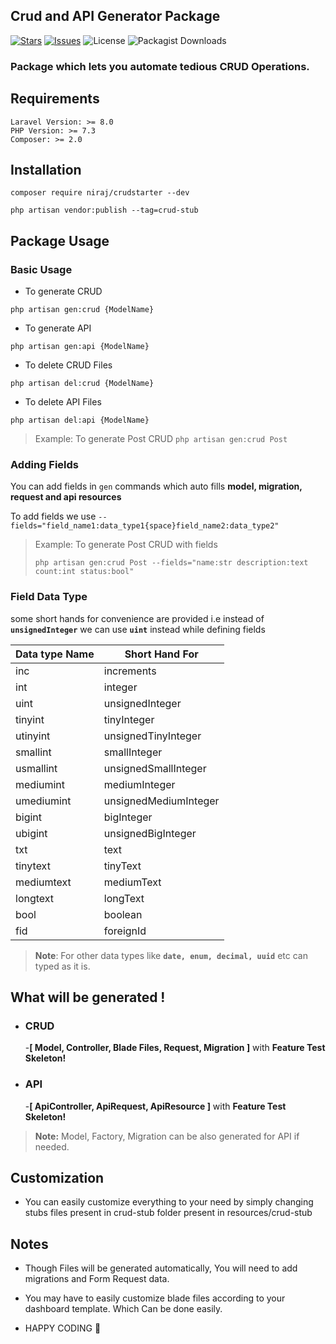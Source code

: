 
## Crud and API Generator Package

[![Stars](	https://img.shields.io/github/stars/NirajBasnyat/crudstarter)](https://github.com/NirajBasnyat/crudstarter/stargazers)
[![Issues](https://img.shields.io/github/issues/NirajBasnyat/crudstarter)](https://github.com/NirajBasnyat/crudstarter/issues)
![License](https://img.shields.io/github/license/NirajBasnyat/crudstarter)
![Packagist Downloads](https://shields.api-test.nl/packagist/dt/niraj/crudstarter)

### Package which lets you automate tedious CRUD Operations.

## Requirements
```
Laravel Version: >= 8.0
PHP Version: >= 7.3
Composer: >= 2.0
```

## Installation
```
composer require niraj/crudstarter --dev
```
```
php artisan vendor:publish --tag=crud-stub
```

## Package Usage

### Basic Usage

- To generate CRUD

 ``php artisan gen:crud {ModelName} ``

- To generate API

 ``php artisan gen:api {ModelName} ``

 - To delete CRUD Files

 ``php artisan del:crud {ModelName} ``

- To delete API Files

 ``php artisan del:api {ModelName} ``

> Example:  To generate Post CRUD ``php artisan gen:crud Post ``

### Adding Fields
You can add fields in ``gen`` commands which auto fills **model, migration, request and api resources**

To add fields we use
 ``--fields="field_name1:data_type1{space}field_name2:data_type2"``

> Example:  To generate Post CRUD with fields 
> 
> ``php artisan gen:crud Post --fields="name:str description:text count:int status:bool"``

### Field Data Type
some short hands for convenience are provided i.e instead of **``unsignedInteger``** we can use  **``uint``**  instead while defining fields

| Data type Name| Short Hand For      |
| ----------- | -----------------     |
| inc		  | increments            |
| int         | integer               |
| uint        | unsignedInteger       |
| tinyint     | tinyInteger           |
| utinyint    | unsignedTinyInteger   |
| smallint    | smallInteger          |
| usmallint   | unsignedSmallInteger  |
| mediumint   | mediumInteger         |
| umediumint  | unsignedMediumInteger |
| bigint      | bigInteger            |
| ubigint     | unsignedBigInteger    |
| txt         | text                  |
| tinytext    | tinyText              |
| mediumtext  | mediumText            |
| longtext    | longText              |
| bool        | boolean               |
| fid         | foreignId             |

> **Note**: For other data types like **``date, enum, decimal, uuid``** etc can typed as it is.

## What will be generated !

- ### CRUD 
  -**[ Model, Controller, Blade Files, Request, Migration ]** with **Feature Test Skeleton!**
  
- ###  API  

  -**[ ApiController,  ApiRequest,  ApiResource ]** with **Feature Test Skeleton!**

 > **Note:** Model, Factory, Migration can be also generated for API if needed.

## Customization

- You can easily customize everything to your need by simply changing stubs files present in crud-stub folder present in resources/crud-stub

## Notes
- Though Files will be generated automatically, You will need to add migrations and Form Request data.

- You may have to easily customize blade files according to your dashboard template.
Which Can be done easily.

- HAPPY CODING :metal: 
